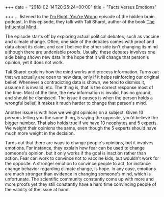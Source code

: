 +++
date = "2018-02-14T20:25:24+00:00"
title = "Facts Versus Emotions"

+++
... listened to the [I'm Right, You're Wrong](https://www.npr.org/2017/12/25/572162132/enter-title) episode of the hidden brain podcast. In this episode, they talk with Tali Sharot, author of the book [The Influential Mind](https://www.amazon.com/Opinion-Others-Tali-Sharot/dp/1627792651).

The episode starts off by exploring actual political debates, such as vaccine and climate change. Often, one side of the debates comes with proof and data about its claim, and can't believe the other side isn't changing its mind although there are undeniable proofs. Usually, those debates involves one side being shown new data in the hope that it will change that person's opinion, yet it does not work.

Tali Sharot explains how the mind works and process information. Turns out that we actually are open to new data, only if it helps reinforcing our original belief. Whenever a contradicting data is shown, we tend to dismiss it, assume it is invalid, etc. The thing is, that is the correct response most of the time. Most of the time, the new information is invalid, has no ground, and should be dismissed. The issue it causes is when the person holds a wrongful belief, it makes it much harder to change that person's mind.

Another issue is with how we weight opinions on a subject. Given 10 persons telling you the same thing, 5 saying the opposite, you'd believe the bigger number. That also holds true if we have 10 neophytes and 5 experts. We weight their opinions the same, even though the 5 experts should have much more weight in the decision.

Turns out that there are ways to change people's opinions, but it involves emotions. For instance, they explain how fear can be used to change someone's opinion, but it only works if the goal is inaction rather than action. Fear can work to convince not to vaccine kids, but wouldn't work for the opposite. A stronger emotion to convince people to act, for instance change behavior regarding climate change, is hope. In any case, emotions are much stronger than evidence in changing someone's mind, which is unfortunate. The scientific community constantly come up with more and more proofs yet they still constantly have a hard time convincing people of the validity of the issue at hand.